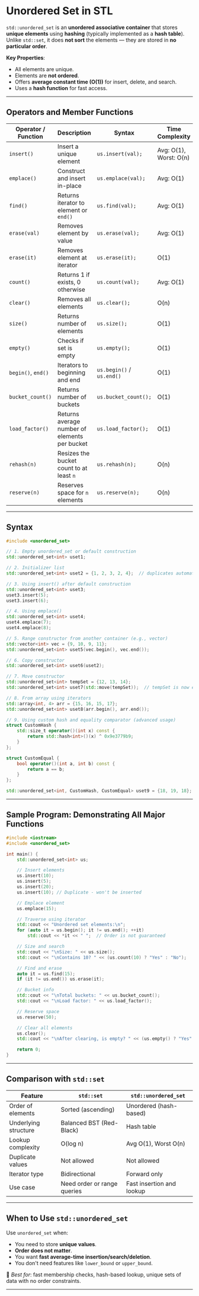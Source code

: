 # Unordered Set in STL

`std::unordered_set` is an **unordered associative container** that stores **unique elements** using **hashing** (typically implemented as a **hash table**). Unlike `std::set`, it does **not sort** the elements — they are stored in **no particular order**.

**Key Properties**:
- All elements are unique.
- Elements are **not ordered**.
- Offers **average constant time (O(1))** for insert, delete, and search.
- Uses a **hash function** for fast access.

---
## Operators and Member Functions

| Operator / Function | Description                                   | Syntax                    | Time Complexity        | Example                                            |
| ------------------- | --------------------------------------------- | ------------------------- | ---------------------- | -------------------------------------------------- |
| `insert()`          | Insert a unique element                       | `us.insert(val);`         | Avg: O(1), Worst: O(n) | `us.insert(10);`                                   |
| `emplace()`         | Construct and insert in-place                 | `us.emplace(val);`        | Avg: O(1)              | `us.emplace(15);`                                  |
| `find()`            | Returns iterator to element or `end()`        | `us.find(val);`           | Avg: O(1)              | `if (us.find(10) != us.end())`                     |
| `erase(val)`        | Removes element by value                      | `us.erase(val);`          | Avg: O(1)              | `us.erase(10);`                                    |
| `erase(it)`         | Removes element at iterator                   | `us.erase(it);`           | O(1)                   | `us.erase(us.begin());`                            |
| `count()`           | Returns 1 if exists, 0 otherwise              | `us.count(val);`          | Avg: O(1)              | `if (us.count(10))`                                |
| `clear()`           | Removes all elements                          | `us.clear();`             | O(n)                   | `us.clear();`                                      |
| `size()`            | Returns number of elements                    | `us.size();`              | O(1)                   | `std::cout << us.size();`                          |
| `empty()`           | Checks if set is empty                        | `us.empty();`             | O(1)                   | `if (us.empty())`                                  |
| `begin()`, `end()`  | Iterators to beginning and end                | `us.begin()` / `us.end()` | O(1)                   | `for (auto it = us.begin(); it != us.end(); ++it)` |
| `bucket_count()`    | Returns number of buckets                     | `us.bucket_count();`      | O(1)                   | `us.bucket_count();`                               |
| `load_factor()`     | Returns average number of elements per bucket | `us.load_factor();`       | O(1)                   | `us.load_factor();`                                |
| `rehash(n)`         | Resizes the bucket count to at least `n`      | `us.rehash(n);`           | O(n)                   | `us.rehash(100);`                                  |
| `reserve(n)`        | Reserves space for `n` elements               | `us.reserve(n);`          | O(n)                   | `us.reserve(100);`                                 |

---
## Syntax

```cpp
#include <unordered_set>

// 1. Empty unordered_set or default construction
std::unordered_set<int> uset1;

// 2. Initializer list
std::unordered_set<int> uset2 = {1, 2, 3, 2, 4};  // duplicates automatically ignored

// 3. Using insert() after default construction
std::unordered_set<int> uset3;
uset3.insert(5);
uset3.insert(6);

// 4. Using emplace()
std::unordered_set<int> uset4;
uset4.emplace(7);
uset4.emplace(8);

// 5. Range constructor from another container (e.g., vector)
std::vector<int> vec = {9, 10, 9, 11};
std::unordered_set<int> uset5(vec.begin(), vec.end());

// 6. Copy constructor
std::unordered_set<int> uset6(uset2);

// 7. Move constructor
std::unordered_set<int> tempSet = {12, 13, 14};
std::unordered_set<int> uset7(std::move(tempSet));  // tempSet is now empty

// 8. From array using iterators
std::array<int, 4> arr = {15, 16, 15, 17};
std::unordered_set<int> uset8(arr.begin(), arr.end());

// 9. Using custom hash and equality comparator (advanced usage)
struct CustomHash {
    std::size_t operator()(int x) const {
        return std::hash<int>()(x) ^ 0x9e3779b9;
    }
};

struct CustomEqual {
    bool operator()(int a, int b) const {
        return a == b;
    }
};

std::unordered_set<int, CustomHash, CustomEqual> uset9 = {18, 19, 18};
```

---
## Sample Program: Demonstrating All Major Functions

```cpp
#include <iostream>
#include <unordered_set>

int main() {
    std::unordered_set<int> us;

    // Insert elements
    us.insert(10);
    us.insert(5);
    us.insert(20);
    us.insert(10); // Duplicate - won't be inserted

    // Emplace element
    us.emplace(15);

    // Traverse using iterator
    std::cout << "Unordered set elements:\n";
    for (auto it = us.begin(); it != us.end(); ++it)
        std::cout << *it << " ";  // Order is not guaranteed

    // Size and search
    std::cout << "\nSize: " << us.size();
    std::cout << "\nContains 10? " << (us.count(10) ? "Yes" : "No");

    // Find and erase
    auto it = us.find(15);
    if (it != us.end()) us.erase(it);

    // Bucket info
    std::cout << "\nTotal buckets: " << us.bucket_count();
    std::cout << "\nLoad factor: " << us.load_factor();

    // Reserve space
    us.reserve(50);

    // Clear all elements
    us.clear();
    std::cout << "\nAfter clearing, is empty? " << (us.empty() ? "Yes" : "No") << "\n";

    return 0;
}
```

---
## Comparison with `std::set`

|Feature|`std::set`|`std::unordered_set`|
|---|---|---|
|Order of elements|Sorted (ascending)|Unordered (hash-based)|
|Underlying structure|Balanced BST (Red-Black)|Hash table|
|Lookup complexity|O(log n)|Avg O(1), Worst O(n)|
|Duplicate values|Not allowed|Not allowed|
|Iterator type|Bidirectional|Forward only|
|Use case|Need order or range queries|Fast insertion and lookup|

---
## When to Use `std::unordered_set`

Use `unordered_set` when:
- You need to store **unique values**.
- **Order does not matter**.
- You want **fast average-time insertion/search/deletion**.
- You don't need features like `lower_bound` or `upper_bound`.

📌 _Best for_: fast membership checks, hash-based lookup, unique sets of data with no order constraints.

---